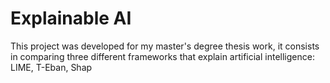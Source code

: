 # Explainable AI

This project was developed for my master's degree thesis work, it consists in comparing three different frameworks that explain artificial intelligence: LIME, T-Eban, Shap